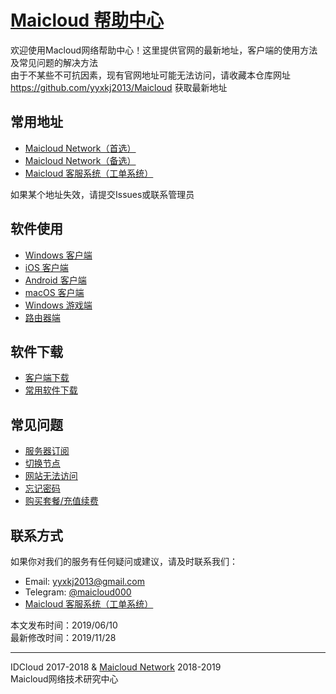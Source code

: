 # [Maicloud 帮助中心](/README.md)

欢迎使用Macloud网络帮助中心！这里提供官网的最新地址，客户端的使用方法及常见问题的解决方法  
由于不某些不可抗因素，现有官网地址可能无法访问，请收藏本仓库网址<https://github.com/yyxkj2013/Maicloud> 获取最新地址

## 常用地址
- [Maicloud Network（首选）](https://www.maicloud.cc) 
- [Maicloud Network（备选）](https://maicloud.vip) 
- [Maicloud 客服系统（工单系统）](https://ticket.maicloud.cc)  

如果某个地址失效，请提交Issues或联系管理员

## 软件使用
- [Windows 客户端](/help/windows.md)
- [iOS 客户端](help/ios.md)
- [Android 客户端](help/android.md)
- [macOS 客户端](help/macos.md)
- [Windows 游戏端](help/sstap.md)
- [路由器端](help/router.md)

## 软件下载
- [客户端下载](/download/README.md)
- [常用软件下载](/download/README.md)

## 常见问题
- [服务器订阅](issues/subscribe.md)
- [切换节点](issues/switchnode.md)
- [网站无法访问](issues/siteaccess.md)
- [忘记密码](issues/resetpwd.md)
- [购买套餐/充值续费](issues/shop.md)


## 联系方式
如果你对我们的服务有任何疑问或建议，请及时联系我们：
- Email: yyxkj2013@gmail.com
- Telegram: [@maicloud000](https://t.me/maicloud000)
- [Maicloud 客服系统（工单系统）](https://ticket.maicloud.cc)  


本文发布时间：2019/06/10  
最新修改时间：2019/11/28 

---

IDCloud 2017-2018 & [Maicloud Network](https://www.maicloud.cc)  2018-2019  
Maicloud网络技术研究中心
